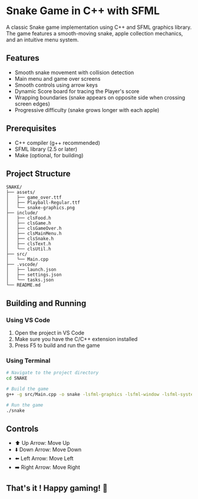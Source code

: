 # Snake Game in C++ with SFML

A classic Snake game implementation using C++ and SFML graphics library. The game features a smooth-moving snake, apple collection mechanics, and an intuitive menu system.

## Features

- Smooth snake movement with collision detection
- Main menu and game over screens
- Smooth controls using arrow keys
- Dynamic Score board for tracing the Player's score  
- Wrapping boundaries (snake appears on opposite side when crossing screen edges)
- Progressive difficulty (snake grows longer with each apple)

## Prerequisites

- C++ compiler (g++ recommended)
- SFML library (2.5 or later)
- Make (optional, for building)

## Project Structure

```
SNAKE/
├── assets/
│   ├── game_over.ttf
│   ├── Playball-Regular.ttf
│   └── snake-graphics.png
├── include/
│   ├── clsFood.h
│   ├── clsGame.h
│   ├── clsGameOver.h
│   ├── clsMainMenu.h
│   ├── clsSnake.h
│   ├── clsText.h
│   └── clsUtil.h
├── src/
│   └── Main.cpp
├── .vscode/
│   ├── launch.json
│   ├── settings.json
│   └── tasks.json
└── README.md
```

## Building and Running

### Using VS Code

1. Open the project in VS Code
2. Make sure you have the C/C++ extension installed
3. Press F5 to build and run the game

### Using Terminal

```bash
# Navigate to the project directory
cd SNAKE

# Build the game
g++ -g src/Main.cpp -o snake -lsfml-graphics -lsfml-window -lsfml-system

# Run the game
./snake
```


## Controls

- ⬆️ Up Arrow: Move Up
- ⬇️ Down Arrow: Move Down
- ⬅️ Left Arrow: Move Left
- ➡️ Right Arrow: Move Right



## That's it ! Happy gaming! 🐍